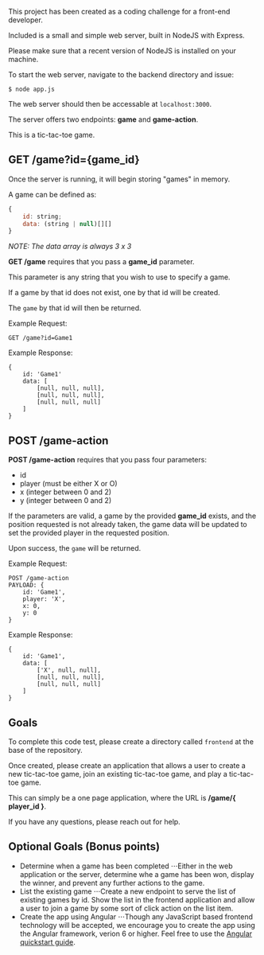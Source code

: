 This project has been created as a coding challenge for a front-end developer.

Included is a small and simple web server, built in NodeJS with Express.

Please make sure that a recent version of NodeJS is installed on your machine.

To start the web server, navigate to the backend directory and issue:
```
$ node app.js
```
The web server should then be accessable at `localhost:3000`.

The server offers two endpoints: **game** and **game-action**.

This is a tic-tac-toe game.

## GET /game?id={game_id}

Once the server is running, it will begin storing "games" in memory.

A game can be defined as:

```javascript
{
    id: string;
    data: (string | null)[][]
}
```

_NOTE: The data array is always 3 x 3_

**GET /game** requires that you pass a **game_id** parameter.

This parameter is any string that you wish to use to specify a game.

If a game by that id does not exist, one by that id will be created.

The `game` by that id will then be returned.

Example Request:

```
GET /game?id=Game1
```

Example Response:

```
{
    id: 'Game1'
    data: [
        [null, null, null],
        [null, null, null],
        [null, null, null]
    ]
}
```

## POST /game-action

**POST /game-action** requires that you pass four parameters:

* id
* player (must be either X or O)
* x (integer between 0 and 2)
* y (integer between 0 and 2)

If the parameters are valid, a game by the provided **game_id** exists, and the position requested is not already taken, the game data will be updated to set the provided player in the requested position.

Upon success, the `game` will be returned.

Example Request:

```
POST /game-action
PAYLOAD: {
    id: 'Game1',
    player: 'X',
    x: 0,
    y: 0
}
```

Example Response:

```
{
    id: 'Game1',
    data: [
        ['X', null, null],
        [null, null, null],
        [null, null, null]
    ]
}
```

## Goals

To complete this code test, please create a directory called `frontend` at the base of the repository.

Once created, please create an application that allows a user to create a new tic-tac-toe game, join an existing tic-tac-toe game, and play a tic-tac-toe game.

This can simply be a one page application, where the URL is **/game/{ player_id }**.

If you have any questions, please reach out for help.

## Optional Goals (Bonus points)
* Determine when a game has been completed
⋅⋅⋅Either in the web application or the server, determine whe a game has been won, display the winner, and prevent any further actions to the game.
* List the existing game
⋅⋅⋅Create a new endpoint to serve the list of existing games by id. Show the list in the frontend application and allow a user to join a game by some sort of click action on the list item.
* Create the app using Angular
⋅⋅⋅Though any JavaScript based frontend technology will be accepted, we encourage you to create the app using the Angular framework, verion 6 or higher. Feel free to use the [Angular quickstart guide](https://angular.io/guide/quickstart).
